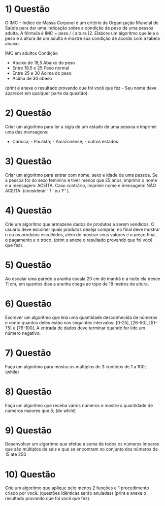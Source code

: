 # 1) Questão
O IMC – Indice de Massa Corporal é um critério da Organização Mundial de Saúde
para dar uma indicação sobre a condição de peso de uma pessoa adulta.
A fórmula é IMC = peso / ( altura )2. Elabore um algoritmo que leia o peso e a altura
de um adulto e mostre sua condição de acordo com a tabela abaixo.

IMC em adultos Condição

- Abaixo de 18,5 Abaixo do peso
- Entre 18,5 e 25 Peso normal
- Entre 25 e 30 Acima do peso
- Acima de 30 obeso

(print e anexe o resultado provando que foi você que fez - Seu nome deve aparecer
em qualquer parte da questão).

# 2) Questão

Criar um algoritmo para ler a sigla de um estado de uma pessoa e imprimir uma
das mensagens:
- Carioca; - Paulista; - Amazonense; - outros estados.

# 3) Questão

Criar um algoritmo para entrar com nome, sexo e idade de uma pessoa. Se a
pessoa for do sexo feminino e tiver menos que 25 anos, imprimir o nome e a
mensagem: ACEITA. Caso contrário, imprimir nome e mensagem: NÃO
ACEITA. (considerar ‘ f ’ ou ‘F’ ).

# 4) Questão

Crie um algorítmo que armazene dados de produtos a serem vendidos. O
usuário deve escolher quais produtos deseja comprar, no final deve mostrar o
ou os produtos escolhidos, além de mostrar seus valores e o preço final, o
pagamento e o troco. (print e anexe o resultado provando que foi você que fez).

# 5) Questão

Ao escalar uma parede a aranha escala 20 cm de manhã e a noite ela
desce 11 cm, em quantos dias a aranha chega ao topo de 18 metros de
altura.

# 6) Questão

Escrever um algoritmo que leia uma quantidade desconhecida de
números e conte quantos deles estão nos seguintes intervalos: [0-25], [26-50],
[51-75] e [76-100]. A entrada de dados deve terminar quando for lido um
número negativo.

# 7) Questão

Faça um algoritmo para mostra os múltiplos de 3 contidos de 1 a 100; (while)

# 8) Questão

Faça um algoritmo que receba vários números e mostre a quantidade de números
maiores que 5; (do while)

# 9) Questão

Desenvolver um algoritmo que efetue a soma de todos os números ímpares que
são múltiplos de seis e que se encontram no conjunto dos números de 15 até 250

# 10) Questão

Crie um algorítmo que aplique pelo menos 2 funções e 1 procedimento criado
por você. (questões idênticas serão anuladas) (print e anexe o resultado
provando que foi você que fez).
